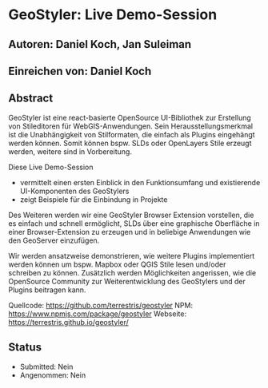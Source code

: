 # GeoStyler: Live Demo-Session

## Autoren: Daniel Koch, Jan Suleiman

## Einreichen von: Daniel Koch

## Abstract

GeoStyler ist eine react-basierte OpenSource UI-Bibliothek zur Erstellung von Stileditoren für WebGIS-Anwendungen. Sein Herausstellungsmerkmal ist die Unabhängigkeit von Stilformaten, die einfach als Plugins eingehängt werden können. Somit können bspw. SLDs oder OpenLayers Stile erzeugt werden, weitere sind in Vorbereitung.

Diese Live Demo-Session 

* vermittelt einen ersten Einblick in den Funktionsumfang und existierende UI-Komponenten des GeoStylers
* zeigt Beispiele für die Einbindung in Projekte

Des Weiteren werden wir eine GeoStyler Browser Extension vorstellen, die es einfach und schnell ermöglicht, SLDs über eine graphische Oberfläche in einer Browser-Extension zu erzeugen und in beliebige Anwendungen wie den GeoServer einzufügen.

Wir werden ansatzweise demonstrieren, wie weitere Plugins implementiert werden können um bspw. Mapbox oder QGIS Stile lesen und/oder schreiben zu können. Zusätzlich werden Möglichkeiten angerissen, wie die OpenSource Community zur Weiterentwicklung des GeoStylers und der Plugins beitragen kann.

Quellcode: https://github.com/terrestris/geostyler
NPM: https://www.npmjs.com/package/geostyler
Webseite: https://terrestris.github.io/geostyler/

## Status

* Submitted: Nein
* Angenommen: Nein
